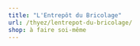 ```yaml
---
title: "L'Entrepôt du Bricolage"
url: /thyez/lentrepot-du-bricolage/
shop: à faire soi-même
---
```

